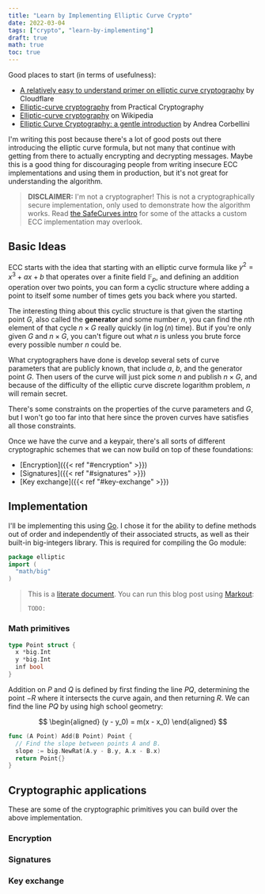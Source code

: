 ```yaml
---
title: "Learn by Implementing Elliptic Curve Crypto"
date: 2022-03-04
tags: ["crypto", "learn-by-implementing"]
draft: true
math: true
toc: true
---
```


Good places to start (in terms of usefulness):

- [A relatively easy to understand primer on elliptic curve cryptography][2] by Cloudflare
- [Elliptic-curve cryptography][3] from Practical Cryptography
- [Elliptic-curve cryptography][1] on Wikipedia
- [Elliptic Curve Cryptography: a gentle introduction][4] by Andrea Corbellini

[1]: https://en.wikipedia.org/wiki/Elliptic-curve_cryptography
[2]: https://blog.cloudflare.com/a-relatively-easy-to-understand-primer-on-elliptic-curve-cryptography/
[3]: https://cryptobook.nakov.com/asymmetric-key-ciphers/elliptic-curve-cryptography-ecc
[4]: https://andrea.corbellini.name/2015/05/17/elliptic-curve-cryptography-a-gentle-introduction/

I'm writing this post because there's a lot of good posts out there introducing
the elliptic curve formula, but not many that continue with getting from there
to actually encrypting and decrypting messages. Maybe this is a good thing for
discouraging people from writing insecure ECC implementations and using them in
production, but it's not great for understanding the algorithm.

> **DISCLAIMER:** I'm not a cryptographer! This is not a cryptographically
> secure implementation, only used to demonstrate how the algorithm works. Read
> [the SafeCurves intro][4] for some of the attacks a custom ECC implementation
> may overlook.

[4]: https://safecurves.cr.yp.to/index.html

## Basic Ideas

ECC starts with the idea that starting with an elliptic curve formula like $y^2
= x^3 + ax + b$ that operates over a finite field $\mathbb{F}_p$, and defining
an addition operation over two points, you can form a cyclic structure where
adding a point to itself some number of times gets you back where you started.

The interesting thing about this cyclic structure is that given the starting
point $G$, also called the **generator** and some number $n$, you can find the
$n$th element of that cycle $n \times G$ really quickly (in $\log(n)$ time). But
if you're only given $G$ and $n \times G$, you can't figure out what $n$ is
unless you brute force every possible number $n$ could be.

What cryptographers have done is develop several sets of curve parameters that
are publicly known, that include $a$, $b$, and the generator point $G$. Then
users of the curve will just pick some $n$ and publish $n \times G$, and because
of the difficulty of the elliptic curve discrete logarithm problem, $n$ will
remain secret.

There's some constraints on the properties of the curve parameters and $G$, but
I won't go too far into that here since the proven curves have satisfies all
those constraints.

Once we have the curve and a keypair, there's all sorts of different
cryptographic schemes that we can now build on top of these foundations:

- [Encryption]({{< ref "#encryption" >}})
- [Signatures]({{< ref "#signatures" >}})
- [Key exchange]({{< ref "#key-exchange" >}})

## Implementation

I'll be implementing this using [Go]. I chose it for the ability to define
methods out of order and independently of their associated structs, as well as
their built-in big-integers library. This is required for compiling the Go
module:

[Go]: https://go.dev/
[Markout]: https://git.mzhang.io/michael/markout

```go
package elliptic
import (
  "math/big"
)
```

> This is a [literate document][literate]. You can run this blog post using [Markout]:
>
> ```
> TODO:
> ```

[literate]: https://en.wikipedia.org/wiki/Literate_programming

### Math primitives

```go
type Point struct {
  x *big.Int
  y *big.Int
  inf bool
}
```

Addition on $P$ and $Q$ is defined by first finding the line $PQ$, determining
the point $-R$ where it intersects the curve again, and then returning $R$. We
can find the line $PQ$ by using high school geometry:

$$
\begin{aligned}
  (y - y_0) = m(x - x_0)
\end{aligned}
$$

```go
func (A Point) Add(B Point) Point {
  // Find the slope between points A and B.
  slope := big.NewRat(A.y - B.y, A.x - B.x)
  return Point{}
}
```

## Cryptographic applications

These are some of the cryptographic primitives you can build over the above
implementation.

### Encryption

### Signatures

### Key exchange

